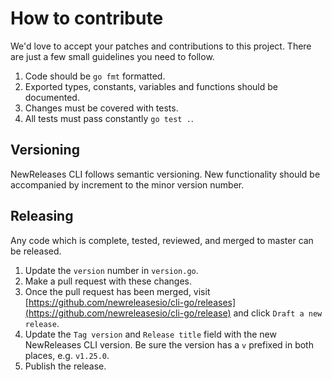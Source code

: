 # How to contribute

We'd love to accept your patches and contributions to this project. There are just a few small guidelines you need to follow.

1. Code should be `go fmt` formatted.
2. Exported types, constants, variables and functions should be documented.
3. Changes must be covered with tests.
4. All tests must pass constantly `go test .`.

## Versioning

NewReleases CLI follows semantic versioning. New functionality should be accompanied by increment to the minor version number.

## Releasing

Any code which is complete, tested, reviewed, and merged to master can be released.

1. Update the `version` number in `version.go`.
2. Make a pull request with these changes.
3. Once the pull request has been merged, visit [https://github.com/newreleasesio/cli-go/releases](https://github.com/newreleasesio/cli-go/release) and click `Draft a new release`.
4. Update the `Tag version` and `Release title` field with the new NewReleases CLI version. Be sure the version has a `v` prefixed in both places, e.g. `v1.25.0`.  
5. Publish the release.
